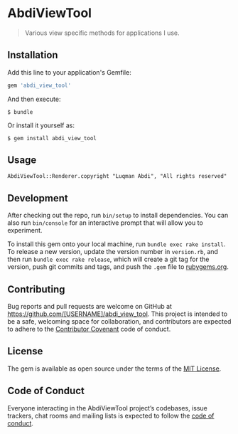 # AbdiViewTool

> Various view specific methods for applications I use.

## Installation

Add this line to your application's Gemfile:

```ruby
gem 'abdi_view_tool'
```

And then execute:

    $ bundle

Or install it yourself as:

    $ gem install abdi_view_tool

## Usage
```
AbdiViewTool::Renderer.copyright "Luqman Abdi", "All rights reserved"
```
## Development

After checking out the repo, run `bin/setup` to install dependencies. You can also run `bin/console` for an interactive prompt that will allow you to experiment.

To install this gem onto your local machine, run `bundle exec rake install`. To release a new version, update the version number in `version.rb`, and then run `bundle exec rake release`, which will create a git tag for the version, push git commits and tags, and push the `.gem` file to [rubygems.org](https://rubygems.org).

## Contributing

Bug reports and pull requests are welcome on GitHub at https://github.com/[USERNAME]/abdi_view_tool. This project is intended to be a safe, welcoming space for collaboration, and contributors are expected to adhere to the [Contributor Covenant](http://contributor-covenant.org) code of conduct.

## License

The gem is available as open source under the terms of the [MIT License](http://opensource.org/licenses/MIT).

## Code of Conduct

Everyone interacting in the AbdiViewTool project’s codebases, issue trackers, chat rooms and mailing lists is expected to follow the [code of conduct](https://github.com/[USERNAME]/abdi_view_tool/blob/master/CODE_OF_CONDUCT.md).
